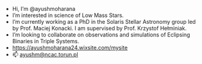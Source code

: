 - Hi, I’m @ayushmoharana
- I’m interested in science of Low Mass Stars.
- I’m currently working as a PhD in the Solaris Stellar Astronomy group led by Prof. Maciej Konacki. 
  I am supervised by Prof. Krzystof Hełminiak.
- I’m looking to collaborate on observations and simulations of Eclipsing Binaries in Triple Systems.
- https://ayushmoharana24.wixsite.com/mysite
- 📫 ayushm@ncac.torun.pl

<!---
ayushmoharana/ayushmoharana is a ✨ special ✨ repository because its `README.md` (this file) appears on your GitHub profile.
You can click the Preview link to take a look at your changes.
--->
